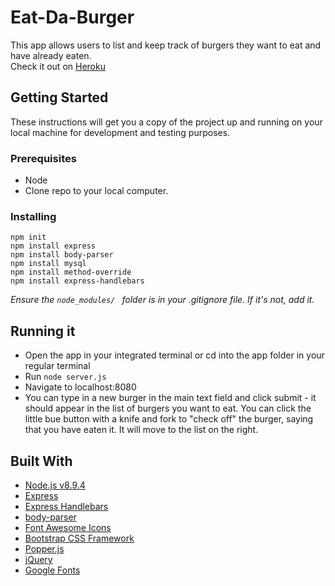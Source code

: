 # Eat-Da-Burger
This app allows users to list and keep track of burgers they want to eat and have already eaten.<br>
Check it out on <a href="https://bharris-eat-da-burger.herokuapp.com/">Heroku</a>

## Getting Started 
These instructions will get you a copy of the project up and running on your local machine for development and testing purposes. 

### Prerequisites
* Node
* Clone repo to your local computer. 

### Installing
```
npm init 
npm install express
npm install body-parser
npm install mysql
npm install method-override
npm install express-handlebars
```
*Ensure the ```node_modules/ ``` folder is in your .gitignore file. If it's not, add it.*

## Running it
* Open the app in your integrated terminal or cd into the app folder in your regular terminal
* Run ```node server.js```
* Navigate to localhost:8080
* You can type in a new burger in the main text field and click submit - it should appear in the list of burgers you want to eat. You can click the little bue button with a knife and fork to "check off" the burger, saying that you have eaten it. It will move to the list on the right. 

## Built With
* <a href="https://nodejs.org/en/">Node.js v8.9.4</a>
* <a href="https://www.npmjs.com/package/express">Express</a>
* <a href="https://www.npmjs.com/package/express-handlebars-sections">Express Handlebars</a>
* <a href="https://www.npmjs.com/package/body-parser">body-parser</a>
* <a href="https://fontawesome.com/">Font Awesome Icons</a>
* <a href="https://getbootstrap.com/">Bootstrap CSS Framework</a>
* <a href="https://popper.js.org/">Popper.js</a>
* <a href="http://jquery.com/">jQuery</a>
* <a href="https://fonts.google.com/">Google Fonts</a>



